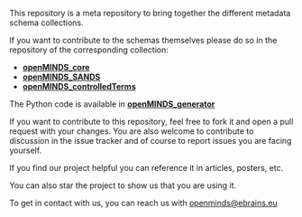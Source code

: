 This repository is a meta repository to bring together the different metadata
schema collections.

If you want to contribute to the schemas themselves please do so in the
repository of the corresponding collection:

- [**openMINDS_core**](https://github.com/HumanBrainProject/openMINDS_core)
- [**openMINDS_SANDS**](https://github.com/HumanBrainProject/openMINDS_SANDS)
- [**openMINDS_controlledTerms**](https://github.com/HumanBrainProject/openMINDS_controlledTerms)

The Python code is available in
[**openMINDS_generator**](https://github.com/HumanBrainProject/openMINDS_generator)

If you want to contribute to this repository, feel free to fork it and open a
pull request with your changes.
You are also welcome to contribute to discussion in the issue tracker and of
course to report issues you are facing yourself.

If you find our project helpful you can reference it in articles,
posters, etc.

You can also star the project to show us that you are using it.

To get in contact with us, you can reach us with openminds@ebrains.eu
